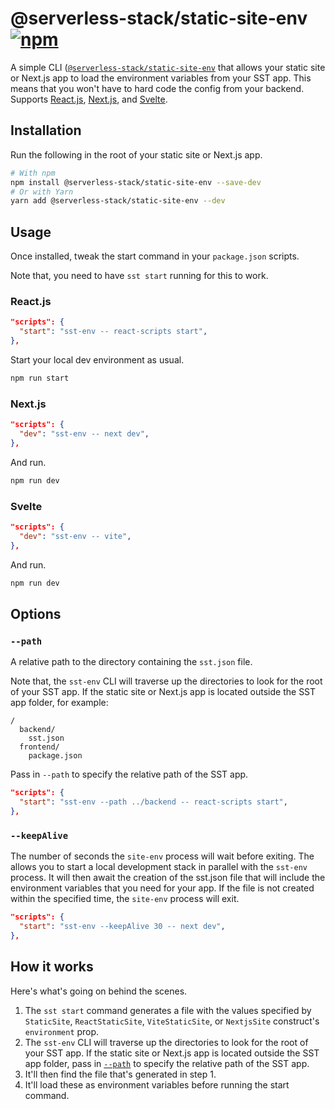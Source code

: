 # @serverless-stack/static-site-env [![npm](https://img.shields.io/npm/v/@serverless-stack/static-site-env.svg?style=flat-square)](https://www.npmjs.com/package/@serverless-stack/static-site-env)

A simple CLI ([`@serverless-stack/static-site-env`](https://www.npmjs.com/package/@serverless-stack/static-site-env) that allows your static site or Next.js app to load the environment variables from your SST app. This means that you won't have to hard code the config from your backend. Supports [React.js](https://docs.serverless-stack.com/constructs/ReactStaticSite#configuring-environment-variables), [Next.js](https://docs.serverless-stack.com/constructs/NextjsSite#configuring-environment-variables), and [Svelte](https://docs.serverless-stack.com/constructs/StaticSite#creating-a-svelte-site).

## Installation

Run the following in the root of your static site or Next.js app.

```bash
# With npm
npm install @serverless-stack/static-site-env --save-dev
# Or with Yarn
yarn add @serverless-stack/static-site-env --dev
```

## Usage

Once installed, tweak the start command in your `package.json` scripts.

Note that, you need to have `sst start` running for this to work.

### React.js

```json title="package.json" {2}
"scripts": {
  "start": "sst-env -- react-scripts start",
},
```

Start your local dev environment as usual.

```bash
npm run start
```

### Next.js

```json title="package.json" {2}
"scripts": {
  "dev": "sst-env -- next dev",
},
```

And run.

```bash
npm run dev
```

### Svelte

```json title="package.json" {2}
"scripts": {
  "dev": "sst-env -- vite",
},
```

And run.

```bash
npm run dev
```

## Options

### `--path`

A relative path to the directory containing the `sst.json` file.

Note that, the `sst-env` CLI will traverse up the directories to look for the root of your SST app. If the static site or Next.js app is located outside the SST app folder, for example:

```
/
  backend/
    sst.json
  frontend/
    package.json
```

Pass in `--path` to specify the relative path of the SST app.

```json title="package.json" {2}
"scripts": {
  "start": "sst-env --path ../backend -- react-scripts start",
},
```

### `--keepAlive`

The number of seconds the `site-env` process will wait before exiting. The allows
you to start a local development stack in parallel with the `sst-env` process. It will then await the creation of the sst.json file that will include the environment variables that you need for your app. If the file is not created within the specified time, the `site-env` process will exit.

```json title="package.json"
"scripts": {
  "start": "sst-env --keepAlive 30 -- next dev",
},
```

## How it works

Here's what's going on behind the scenes.

1. The `sst start` command generates a file with the values specified by `StaticSite`, `ReactStaticSite`, `ViteStaticSite`, or `NextjsSite` construct's `environment` prop.
2. The `sst-env` CLI will traverse up the directories to look for the root of your SST app. If the static site or Next.js app is located outside the SST app folder, pass in [`--path`](#--path) to specify the relative path of the SST app.
3. It'll then find the file that's generated in step 1.
4. It'll load these as environment variables before running the start command.
